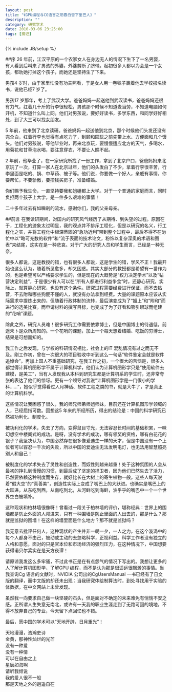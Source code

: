 ```yaml
---
layout: post
title: "《GPU编程与CG语言之阳春白雪下里巴人》"
description: ""
category: 研究学术
date: 2010-03-06 23:25:00
tags: [摘记]
---
```

{% include JB/setup %}


##序
26 年前，江汉平原的一个农家女人在身边无人的情况下生下了一名男婴，有人看到后叫来了男孩的外婆，外婆剪断了脐带。起初很多人都以为会是一个女孩，都劝她打掉这个孩子，而她还是坚持生了下来。

男孩4 岁时，由于家里忙没有功夫照看，于是女人用一卷毯子裹着他去学校报名读书，说他已经7 岁了。

男孩17 岁那年，考上了武汉大学。爸爸妈妈一起送他到武汉读书，爸爸妈妈还很有力气，扛着几十斤的行李很轻松，男孩那个时候不知道麦当劳，不知道电脑如何开机，不知道什么叫上网。他们对男孩说，要好好读书，多学东西，和同学好好相处，到了大三可以找女朋友。

5 年前，他来到了北京读研。爸爸妈妈一起送他到北京，那个时候他们头发还没有完全白，扛着行李也觉得有点吃力了，到颐和园玩之前先带上水、方便面和几个馒头。他们对男孩说，等他毕业时，再来北京玩，要慢慢适应北方的天气，多喝水，用菊花和甘草泡水喝，要注意穿衣，不要让人瞧不起。

2 年前，他毕业了，在一家研究所找了一份工作，拿到了北京户口，爸爸妈妈来北京玩了一次，打算一家人在北京过年，他们的头发白了不少，拿着行李很辛苦，行李里面是吃的、锅、中草药、被子等。他们说，你要做一个好人，亲戚有事情，你要帮忙，不要骄傲，要攒钱买房子，准备结婚。

你们赐予我生命，一直坚持要我和姐姐都上大学。对于一个普通的家庭而言，同时负担两个孩子上大学，是一件多么艰难的事情！

二十多年过去有如瞬刹的流水，感谢你们，我的父亲母亲。

##前言
在我读研期间，对国内的研究风气经历了从期待、到失望的过程。原因在于，工程化的迹象太过明显，我的观点并不排斥工程化，但是以研究的名义，行工程化之实，并将工程化中根深蒂固的“急功近利”带到整个过程中，最后不得不在匆忙中以“略可充数的软件”和“流于表面的技术论文，粉饰以复杂深奥的术语和图表”来结尾，这实在是一种悲哀。对于广大的研究人员和学生而言，已经是一种无奈。


很多人都说，这是教授的错，也有很多人都说，这是学生的错，学风不正！我最开始也这么认为，随着所见愈多，却又困惑。其实大部分的教授都是希望有一番作为的，也是希望可以严格要求学生的，但是现在的大趋势是“权力决定学术”以及“钻营决定利益”，于是很少有人可以在“所有人都进行利益争食”时，还静心研究，实际上，就算静心研究，也没有这个条件。研究过程需要经费进行保证，而不去钻营，不去附和哪些狗屁不懂的人，就没有办法拿到经费。大量的课题原本应该从实际需求中提炼出来的，但随着行政体制的流转，最后演变成为了“媚上”和“附和”而进行的选美比赛。而申请材料的撰写目标，也变成了为了好看和吸引眼球而组建的“花哨”课题。

除此之外，研究人员难！很多研究工作需要依靠博士，但是中国博士的待遇低，前途未卜是众所周知的。一个花哨的课题，加上一个每天想着结婚、吃饭的穷博士，结果是可想而知的。

我工作之后发现，与学校的科研情况相比，社会上的IT 混乱情况有过之而无不及。刚工作初，曾在一次很大的项目验收中听到这么一句话“软件鉴定会就是软件追悼会”。再加上国人不重基础研究，在我工作之初，一个很大的苦恼是，很多人都觉得计算机图形学不属于计算机科学，他们认为计算机图形学只是“使用软件去建模，是美工”，当有人发现我从本科到研究生都是计算机系的学生时，还非常夸张的表达了他们的惊讶。更有一个领导对我说“计算机图形学是一门很小的学科……”，她似乎觉得看过人月神话、软件工程之类的书，就是大牛了，才是真正的计算机科学。

这些情况让我困惑了很久，我的师兄师弟师姐师妹，目前还在计算机图形学领域的人，已经屈指可数。回想这5 年来的所经所历，得出的结论是：中国的科学研究已然被功利化、制度化。

被功利化的学术，失去了方向，变得鼠目寸光，无法容忍长时间的基础积累，一味幻想空中楼阁式的成功。是呀，没有学术的成功，哪有领奖的资格，哪有白花花的银子？我坚决认为，中国必然存在很多像爱迪生一样的天才，但是中国没有一个上位者可以容忍一千次的失败，所以中国的爱迪生无法发明电灯，也无法用智慧照亮别人和自己！

被制度化的学术失去了灵性和创造性，而奴性则越来越重！处于这种氛围的人会从最初的挣扎到慢慢的习惯，到最后成了坚定的捍卫者，因为他们已然失去了活力，已然要依赖这种制度而生存，就好比长在大树上的寄生植物一般。这些人每天说着“假大空”的“真善美”，创造性实际上变成了嘴巴上的大跃进。也确实是嘴巴上的大跃进，从东吃到西，从南吃到北，从河鲜吃到海鲜，油乎乎的嘴巴中一个一个世界空白被填补。

这种现状和柏林墙很像呀！曾看过一段关于柏林墙的评价，堪称经典：世界上的围墙都是防止外面的人闯进来，只有一种围墙是防止里面的人出去的，那是什么？那就是监狱的围墙！在这样的墙里面是什么地方？那不就是监狱吗？

我无意去批评任何人，这种现状的产生并非一朝一夕，一人之力。在这个漩涡中的每个人都身不由己，被动或主动的去忽略科学，正视利益。科学工作者没有独立的人格和意愿，面对的只是官本位和市场经济的强烈压力，在这种情况下，中国想要获得诺贝尔奖实在是天方夜谭！

请原谅我发这么多牢骚，不过此书正是在有点怨气的情况下写出的。我想让更多的人了解计算机图形学，了解GPU 编程，而不是认为那是很遥远很飘渺的事情。当我查询Cg 语言的文献时，NVIDIA 公司出的CgUsersManual 一书已经有了日文版的翻译，而中文版的却还未出现；当我研究体绘制算法时，到处寻找用于实验的体数据，在中文网站上未曾发现。

虽然我一向要求自己做一块坚硬的石头，但是面对不确定的未来难免有惴惴不安之感。正所谓人生失意无南北，或许有一天我的职业生涯走到了无路可回的境地，不得不放弃自己的专业，今天留下点回忆也不错。

最后，愿中国的学术可以“天地开辟，日月重光”！

天地漫漫，浩瀚史诗   
金黄，那神性灿烂的光芒   
没有一种爱  
没有一种情  
可以在自由之上  
星辰如海啊  
请听我倾说  
我的爱人很不一般  
那是天地之外的逍遥自在